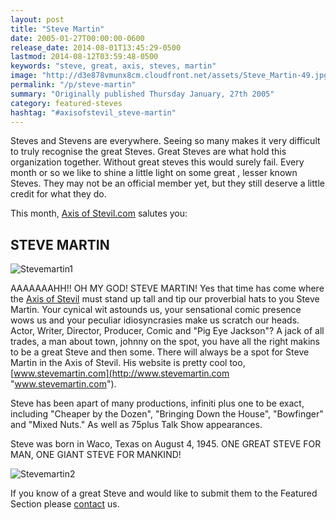 ```yaml
---
layout: post
title: "Steve Martin"
date: 2005-01-27T00:00:00-0600
release_date: 2014-08-01T13:45:29-0500
lastmod: 2014-08-12T03:59:48-0500
keywords: "steve, great, axis, steves, martin"
image: "http://d3e878vmunx8cm.cloudfront.net/assets/Steve_Martin-49.jpg"
permalink: "/p/steve-martin"
summary: "Originally published Thursday January, 27th 2005"
category: featured-steves
hashtag: "#axisofstevil_steve-martin"
---
```


[id_1]: http://d3e878vmunx8cm.cloudfront.net/assets/Steve_Martin-49.jpg "Stevemartin1"[id_2]: http://d3e878vmunx8cm.cloudfront.net/assets/Steve_Martin-108.jpg "Stevemartin2"
Steves and Stevens are everywhere. Seeing so many makes it very difficult to truly recognise the great Steves. Great Steves are what hold this organization together. Without great steves this would surely fail. Every month or so we like to shine a little light on some great , lesser known Steves. They may not be an official member yet, but they still deserve a little credit for what they do.

This month, [Axis of Stevil.com](/ "Axis of Stevil.com") salutes you:

## STEVE MARTIN ##

![Stevemartin1][id_1]

AAAAAAAHH!! OH MY GOD! STEVE  MARTIN! Yes that time has come where the [Axis of Stevil](/ "Axis of Stevil") must stand up tall and tip our proverbial hats to you Steve Martin. Your cynical wit astounds us, your sensational comic presence wows us and your peculiar idiosyncrasies make us scratch our heads. Actor, Writer, Director, Producer, Comic and "Pig Eye Jackson"? A jack of all trades, a man about town, johnny on the spot, you have all the right makins to be a great Steve and then some. There will always be a spot for Steve Martin in the Axis of Stevil. His website is pretty cool too, [www.stevemartin.com](http://www.stevemartin.com "www.stevemartin.com").

Steve has been apart of many productions, infiniti plus one to be exact, including "Cheaper by the Dozen", "Bringing Down the House", "Bowfinger" and "Mixed Nuts." As well as 75plus Talk Show appearances.

Steve was born in Waco, Texas on August 4, 1945. ONE GREAT STEVE FOR MAN, ONE GIANT STEVE FOR MANKIND!

![Stevemartin2][id_2]

If you know of a great Steve and would like to submit them to the Featured Section please [contact](/contact) us.
